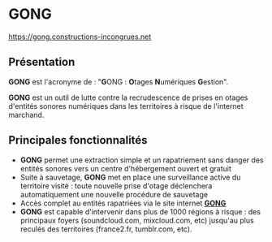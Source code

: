 # GONG

<https://gong.constructions-incongrues.net>

## Présentation

**GONG** est l'acronyme de : "**G**ONG : **O**tages **N**umériques **G**estion".

**GONG** est un outil de lutte contre la recrudescence de prises en otages d'entités sonores numériques dans les territoires à risque de l'internet marchand.

## Principales fonctionnalités

- **GONG** permet une extraction simple et un rapatriement sans danger des entités sonores vers un centre d'hébergement ouvert et gratuit
- Suite à sauvetage, **GONG** met en place une surveillance active du territoire visité : toute nouvelle prise d'otage déclenchera automatiquement une nouvelle procédure de sauvetage
- Accès complet au entités rapatriées via le site internet [**GONG**](https://gong.constructions-incongrues.net)
- **GONG** est capable d'intervenir dans plus de 1000 régions à risque : des principaux foyers (soundcloud.com, mixcloud.com, etc) jusqu'au plus reculés des territoires (france2.fr, tumblr.com, etc).

